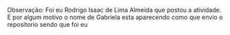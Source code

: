 Observação: Foi eu Rodrigo Isaac de Lima Almeida que postou a atividade. E por algum motivo o nome de Gabriela esta aparecendo como que envio o repositorio sendo que foi eu
